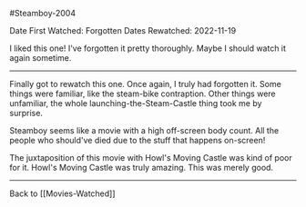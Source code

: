 #Steamboy-2004

Date First Watched:  Forgotten
Dates Rewatched:  2022-11-19

I liked this one!  I've forgotten it pretty thoroughly.  Maybe I should watch it again sometime.

---
Finally got to rewatch this one.  Once again, I truly had forgotten it.  Some things were familiar, like the steam-bike contraption.  Other things were unfamiliar, the whole launching-the-Steam-Castle thing took me by surprise.

Steamboy seems like a movie with a high off-screen body count.  All the people who should've died due to the stuff that happens on-screen!

The juxtaposition of this movie with Howl's Moving Castle was kind of poor for it.  Howl's Moving Castle was truly amazing.  This was merely good.

---
Back to [[Movies-Watched]]